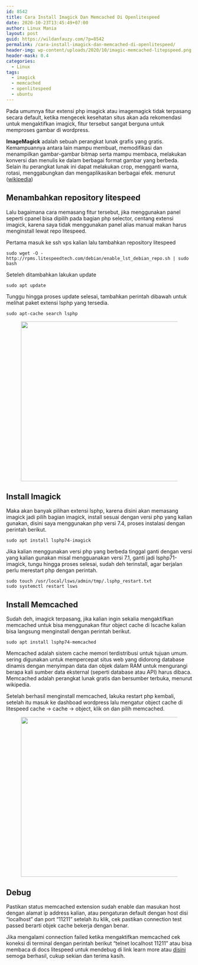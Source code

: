 ```yaml
---
id: 8542
title: Cara Install Imagick Dan Memcached Di Openlitespeed
date: 2020-10-23T13:45:49+07:00
author: Linux Mania
layout: post
guid: https://wildanfauzy.com/?p=8542
permalink: /cara-install-imagick-dan-memcached-di-openlitespeed/
header-img: wp-content/uploads/2020/10/imagic-memcached-litepspeed.png
header-mask: 0.4
categories:
  - Linux
tags:
  - imagick
  - memcached
  - openlitespeed
  - ubuntu
---
```

Pada umumnya fitur extensi php imagick atau imagemagick tidak terpasang secara default, ketika mengecek kesehatan situs akan ada rekomendasi untuk mengaktifkan imagick, fitur tersebut sangat berguna untuk memproses gambar di wordpress.

**ImageMagick** adalah sebuah perangkat lunak grafis yang gratis. Kemampuannya antara lain mampu membuat, memodifikasi dan menampilkan gambar-gambar bitmap serta mampu membaca, melakukan konversi dan menulis ke dalam berbagai format gambar yang berbeda. Selain itu perangkat lunak ini dapat melakukan crop, mengganti warna, rotasi, menggabungkan dan mengaplikasikan berbagai efek. menurut (<a rel="noreferrer noopener" href="https://id.wikipedia.org/wiki/ImageMagick" target="_blank">wikipedia</a>)

## Menambahkan repository litespeed

Lalu bagaimana cara memasang fitur tersebut, jika menggunakan panel seperti cpanel bisa dipilih pada bagian php selector, centang extensi imagick, karena saya tidak menggunakan panel alias manual makan harus menginstall lewat repo litespeed.

Pertama masuk ke ssh vps kalian lalu tambahkan repository litespeed

<pre class="wp-block-code"><code>sudo wget -O - http://rpms.litespeedtech.com/debian/enable_lst_debian_repo.sh | sudo bash</code></pre>

Seteleh ditambahkan lakukan update

<pre class="wp-block-code"><code>sudo apt update</code></pre>

Tunggu hingga proses update selesai, tambahkan perintah dibawah untuk melihat paket extensi lsphp yang tersedia.

<pre class="wp-block-code"><code>sudo apt-cache search lsphp</code></pre><figure class="wp-block-image size-large">

<img loading="lazy" width="768" height="432" src="https://i0.wp.com/wildanfauzy.com/wp-content/uploads/2020/10/imagick-litespeed.png?resize=768%2C432&#038;ssl=1" alt="" class="wp-image-8543" data-recalc-dims="1" /> </figure> 

## Install Imagick

Maka akan banyak pilihan extensi lsphp, karena disini akan memasang imagick jadi pilih bagian imagick, install sesuai dengan versi php yang kalian gunakan, disini saya menggunakan php versi 7.4, proses instalasi dengan perintah berikut.

<pre class="wp-block-code"><code>sudo apt install lsphp74-imagick</code></pre>

Jika kalian menggunakan versi php yang berbeda tinggal ganti dengan versi yang kalian gunakan misal mengguanakan versi 7.1, ganti jadi lsphp71-imagick, tungu hingga proses selesai, sudah deh terinstall, agar berjalan perlu merestart php dengan perintah.

<pre class="wp-block-code"><code>sudo touch /usr/local/lsws/admin/tmp/.lsphp_restart.txt
sudo systemctl restart lsws</code></pre>

## Install Memcached

Sudah deh, imagick terpasang, jika kalian ingin sekalia mengaktifkan memcached untuk bisa menggunakan fitur object cache di lscache kalian bisa langsung menginstall dengan perintah berikut.

<pre class="wp-block-code"><code>sudo apt install lsphp74-memcached</code></pre>

Memcached adalah sistem cache memori terdistribusi untuk tujuan umum. sering digunakan untuk mempercepat situs web yang didorong database dinamis dengan menyimpan data dan objek dalam RAM untuk mengurangi berapa kali sumber data eksternal (seperti database atau API) harus dibaca. Memcached adalah perangkat lunak gratis dan bersumber terbuka, menurut wikipedia.

Setelah berhasil menginstall memcached, lakuka restart php kembali, setelah itu masuk ke dashboad wordpress lalu mengatur object cache di litespeed cache -> cache -> object, klik on dan pilih memcached.<figure class="wp-block-image size-large">

<img loading="lazy" width="768" height="432" src="https://i2.wp.com/wildanfauzy.com/wp-content/uploads/2020/10/memcached.png?resize=768%2C432&#038;ssl=1" alt="" class="wp-image-8544" data-recalc-dims="1" /> </figure> 

## Debug

Pastikan status memcached extension sudah enable dan masukan host dengan alamat ip address kalian, atau pengaturan default dengan host disi &#8220;localhost&#8221; dan port &#8220;11211&#8221; setelah itu klik, cek pastikan connection test passed berarti objek cache bekerja dengan benar.

Jika mengalami connection failed ketika mengaktifkan memcached cek koneksi di terminal dengan perintah berikut &#8220;telnet localhost 11211&#8221; atau bisa membaca di docs litespeed untuk mendebug di link learn more atau <a rel="noreferrer noopener" href="https://docs.litespeedtech.com/lscache/lscwp/admin/#how-to-debug" data-type="URL" data-id="https://docs.litespeedtech.com/lscache/lscwp/admin/#how-to-debug" target="_blank">disini</a> semoga berhasil, cukup sekian dan terima kasih.